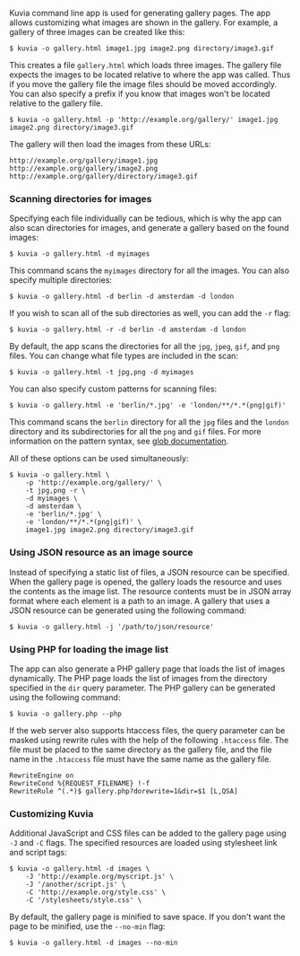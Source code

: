 Kuvia command line app is used for generating gallery pages.
The app allows customizing what images are shown in the gallery.
For example, a gallery of three images can be created like this:

    $ kuvia -o gallery.html image1.jpg image2.png directory/image3.gif

This creates a file `gallery.html` which loads three images.
The gallery file expects the images to be located relative to where the app was called.
Thus if you move the gallery file the image files should be moved accordingly.
You can also specify a prefix if you know that images won't be located relative to the gallery file.

    $ kuvia -o gallery.html -p 'http://example.org/gallery/' image1.jpg image2.png directory/image3.gif

The gallery will then load the images from these URLs:

    http://example.org/gallery/image1.jpg
    http://example.org/gallery/image2.png
    http://example.org/gallery/directory/image3.gif

### Scanning directories for images

Specifying each file individually can be tedious, which is why the app can also scan directories for images, and generate a gallery based on the found images:

    $ kuvia -o gallery.html -d myimages

This command scans the `myimages` directory for all the images.
You can also specify multiple directories:

    $ kuvia -o gallery.html -d berlin -d amsterdam -d london

If you wish to scan all of the sub directories as well, you can add the `-r` flag:

    $ kuvia -o gallery.html -r -d berlin -d amsterdam -d london

By default, the app scans the directories for all the `jpg`, `jpeg`, `gif`, and `png` files.
You can change what file types are included in the scan:

    $ kuvia -o gallery.html -t jpg,png -d myimages

You can also specify custom patterns for scanning files:

    $ kuvia -o gallery.html -e 'berlin/*.jpg' -e 'london/**/*.*(png|gif)'

This command scans the `berlin` directory for all the `jpg` files and the `london` directory and its subdirectories for all the `png` and `gif` files.
For more information on the pattern syntax, see [glob documentation](https://github.com/isaacs/node-glob#glob-primer).

All of these options can be used simultaneously:

    $ kuvia -o gallery.html \
        -p 'http://example.org/gallery/' \
        -t jpg,png -r \
        -d myimages \
        -d amsterdam \
        -e 'berlin/*.jpg' \
        -e 'london/**/*.*(png|gif)' \
        image1.jpg image2.png directory/image3.gif

### Using JSON resource as an image source

Instead of specifying a static list of files, a JSON resource can be specified.
When the gallery page is opened, the gallery loads the resource and uses the contents as the image list. 
The resource contents must be in JSON array format where each element is a path to an image.
A gallery that uses a JSON resource can be generated using the following command:

    $ kuvia -o gallery.html -j '/path/to/json/resource'

### Using PHP for loading the image list

The app can also generate a PHP gallery page that loads the list of images dynamically.
The PHP page loads the list of images from the directory specified in the `dir` query parameter.
The PHP gallery can be generated using the following command:

    $ kuvia -o gallery.php --php

If the web server also supports htaccess files, the query parameter can be masked using rewrite rules with the help of the following `.htaccess` file.
The file must be placed to the same directory as the gallery file, and the file name in the `.htaccess` file must have the same name as the gallery file.

    RewriteEngine on
    RewriteCond %{REQUEST_FILENAME} !-f
    RewriteRule ^(.*)$ gallery.php?dorewrite=1&dir=$1 [L,QSA]

### Customizing Kuvia

Additional JavaScript and CSS files can be added to the gallery page using `-J` and `-C` flags.
The specified resources are loaded using stylesheet link and script tags:

    $ kuvia -o gallery.html -d images \
        -J 'http://example.org/myscript.js' \
        -J '/another/script.js' \
        -C 'http://example.org/style.css' \
        -C '/stylesheets/style.css' \

By default, the gallery page is minified to save space.
If you don't want the page to be minified, use the `--no-min` flag:

    $ kuvia -o gallery.html -d images --no-min

